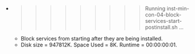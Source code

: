* >>>>>>>>> Running inst-min-con-04-block-services-start-postinstall.sh ...
  * Block services from starting after they are being installed.
  * Disk size = 947812K. Space Used = 8K. Runtime = 00:00:00:01.
